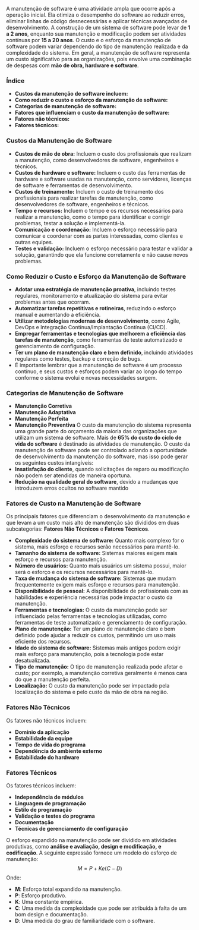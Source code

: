 A manutenção de software é uma atividade ampla que ocorre após a operação inicial. Ela otimiza o desempenho do software ao reduzir erros, eliminar linhas de código desnecessárias e aplicar técnicas avançadas de desenvolvimento. A construção de um sistema de software pode levar de **1 a 2 anos**, enquanto sua manutenção e modificação podem ser atividades contínuas por **15 a 20 anos**.
O custo e o esforço da manutenção de software podem variar dependendo do tipo de manutenção realizada e da complexidade do sistema. Em geral, a manutenção de software representa um custo significativo para as organizações, pois envolve uma combinação de despesas com **mão de obra, hardware e software**.

### **Índice**

- **Custos da manutenção de software incluem:**
- **Como reduzir o custo e esforço da manutenção de software:**
- **Categorias de manutenção de software:**
- **Fatores que influenciam o custo da manutenção de software:**
- **Fatores não técnicos:**
- **Fatores técnicos:**

### **Custos da Manutenção de Software**

- **Custos de mão de obra:** Incluem o custo dos profissionais que realizam a manutenção, como desenvolvedores de software, engenheiros e técnicos.
- **Custos de hardware e software:** Incluem o custo das ferramentas de hardware e software usadas na manutenção, como servidores, licenças de software e ferramentas de desenvolvimento.
- **Custos de treinamento:** Incluem o custo de treinamento dos profissionais para realizar tarefas de manutenção, como desenvolvedores de software, engenheiros e técnicos.
- **Tempo e recursos:** Incluem o tempo e os recursos necessários para realizar a manutenção, como o tempo para identificar e corrigir problemas, testar a solução e implementá-la.
- **Comunicação e coordenação:** Incluem o esforço necessário para comunicar e coordenar com as partes interessadas, como clientes e outras equipes.
- **Testes e validação:** Incluem o esforço necessário para testar e validar a solução, garantindo que ela funcione corretamente e não cause novos problemas.

### **Como Reduzir o Custo e Esforço da Manutenção de Software**

- **Adotar uma estratégia de manutenção proativa**, incluindo testes regulares, monitoramento e atualização do sistema para evitar problemas antes que ocorram.
- **Automatizar tarefas repetitivas e rotineiras**, reduzindo o esforço manual e aumentando a eficiência.
- **Utilizar metodologias modernas de desenvolvimento**, como Agile, DevOps e Integração Contínua/Implantação Contínua (CI/CD).
- **Empregar ferramentas e tecnologias que melhorem a eficiência das tarefas de manutenção**, como ferramentas de teste automatizado e gerenciamento de configuração.
- **Ter um plano de manutenção claro e bem definido**, incluindo atividades regulares como testes, backup e correção de bugs.
- É importante lembrar que a manutenção de software é um processo contínuo, e seus custos e esforços podem variar ao longo do tempo conforme o sistema evolui e novas necessidades surgem.

### **Categorias de Manutenção de Software**

- **Manutenção Corretiva**
- **Manutenção Adaptativa**
- **Manutenção Perfeita**
- **Manutenção Preventiva**
O custo da manutenção do sistema representa uma grande parte do orçamento da maioria das organizações que utilizam um sistema de software. Mais de **65% do custo do ciclo de vida do software** é destinado às atividades de manutenção.
O custo da manutenção de software pode ser controlado adiando a oportunidade de desenvolvimento da manutenção do software, mas isso pode gerar os seguintes custos intangíveis:
- **Insatisfação do cliente**, quando solicitações de reparo ou modificação não podem ser atendidas de maneira oportuna.
- **Redução na qualidade geral do software**, devido a mudanças que introduzem erros ocultos no software mantido

### **Fatores de Custo na Manutenção de Software**

Os principais fatores que diferenciam o desenvolvimento da manutenção e que levam a um custo mais alto de manutenção são divididos em duas subcategorias: **Fatores Não Técnicos** e **Fatores Técnicos**.
- **Complexidade do sistema de software:** Quanto mais complexo for o sistema, mais esforço e recursos serão necessários para mantê-lo.
- **Tamanho do sistema de software:** Sistemas maiores exigem mais esforço e recursos para manutenção.
- **Número de usuários:** Quanto mais usuários um sistema possui, maior será o esforço e os recursos necessários para mantê-lo.
- **Taxa de mudança do sistema de software:** Sistemas que mudam frequentemente exigem mais esforço e recursos para manutenção.
- **Disponibilidade de pessoal:** A disponibilidade de profissionais com as habilidades e experiência necessárias pode impactar o custo da manutenção.
- **Ferramentas e tecnologias:** O custo da manutenção pode ser influenciado pelas ferramentas e tecnologias utilizadas, como ferramentas de teste automatizado e gerenciamento de configuração.
- **Plano de manutenção:** Ter um plano de manutenção claro e bem definido pode ajudar a reduzir os custos, permitindo um uso mais eficiente dos recursos.
- **Idade do sistema de software:** Sistemas mais antigos podem exigir mais esforço para manutenção, pois a tecnologia pode estar desatualizada.
- **Tipo de manutenção:** O tipo de manutenção realizada pode afetar o custo; por exemplo, a manutenção corretiva geralmente é menos cara do que a manutenção perfeita.
- **Localização:** O custo da manutenção pode ser impactado pela localização do sistema e pelo custo da mão de obra na região.

### **Fatores Não Técnicos**

Os fatores não técnicos incluem:
- **Domínio da aplicação**
- **Estabilidade da equipe**
- **Tempo de vida do programa**
- **Dependência do ambiente externo**
- **Estabilidade do hardware**

### Fatores Técnicos

Os fatores técnicos incluem:
- **Independência de módulos**
- **Linguagem de programação**
- **Estilo de programação**
- **Validação e testes do programa**
- **Documentação**
- **Técnicas de gerenciamento de configuração**

O esforço expandido na manutenção pode ser dividido em atividades produtivas, como **análise e avaliação, design e modificação, e codificação**.
A seguinte expressão fornece um modelo do esforço de manutenção:
$$
M = P + Ke(C - D)
$$
Onde:
- **M**: Esforço total expandido na manutenção.
- **P**: Esforço produtivo.
- **K**: Uma constante empírica.
- **C**: Uma medida da complexidade que pode ser atribuída à falta de um bom design e documentação.
- **D**: Uma medida do grau de familiaridade com o software.


